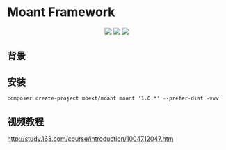 # Moant Framework

<p align="center">
    <a href="https://packagist.org/packages/moext/moant"><img src="https://poser.pugx.org/moext/moant/v/stable.svg"></a>
    <a href="https://packagist.org/packages/moext/moant"><img src="https://poser.pugx.org/moext/moant/downloads.svg"></a>
    <a href="https://packagist.org/packages/moext/moant"><img src="https://poser.pugx.org/moext/moant/license.svg"></a>
</p>

## 背景

## 安装
```
composer create-project moext/moant moant '1.0.*' --prefer-dist -vvv
```

## 视频教程
http://study.163.com/course/introduction/1004712047.htm